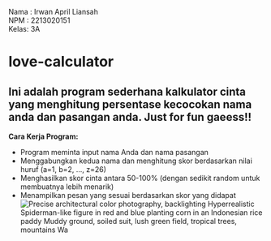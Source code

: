 Nama : Irwan April Liansah  
NPM  : 2213020151  
Kelas: 3A
# love-calculator
## Ini adalah program sederhana kalkulator cinta yang menghitung persentase kecocokan nama anda dan pasangan anda. Just for fun gaeess!!
**Cara Kerja Program:**
* Program meminta input nama Anda dan nama pasangan
* Menggabungkan kedua nama dan menghitung skor berdasarkan nilai huruf (a=1, b=2, ..., z=26)
* Menghasilkan skor cinta antara 50-100% (dengan sedikit random untuk membuatnya lebih menarik)
* Menampilkan pesan yang sesuai berdasarkan skor yang didapat![Precise architectural color photography, backlighting  Hyperrealistic Spiderman-like figure in red and blue planting corn in an Indonesian rice paddy   Muddy ground, soiled suit, lush green field, tropical trees, mountains   Wa](https://github.com/user-attachments/assets/dd3cb5a3-8c89-4175-adaa-c5debd9702ea)
